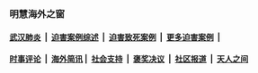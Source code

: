
### 明慧海外之窗

####  [武汉肺炎](indexes/365.md?t=04070501) &nbsp;|&nbsp;  [迫害案例综述](indexes/328.md?t=04070501) &nbsp;|&nbsp; [迫害致死案例](indexes/277.md?t=04070501)  &nbsp;|&nbsp; [更多迫害案例](indexes/81.md?t=04070501)  &nbsp;|&nbsp; 
####  [时事评论](indexes/19.md?t=04070501) &nbsp;|&nbsp; [海外简讯](indexes/245.md?t=04070501)&nbsp;|&nbsp;  [社会支持](indexes/140.md?t=04070501) &nbsp;|&nbsp; [褒奖决议](indexes/282.md?t=04070501) &nbsp;|&nbsp; [社区报道](indexes/91.md?t=04070501)  &nbsp;|&nbsp; [天人之间](indexes/78.md?t=04070501) 

